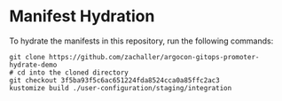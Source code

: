 # Manifest Hydration

To hydrate the manifests in this repository, run the following commands:

```shell
git clone https://github.com/zachaller/argocon-gitops-promoter-hydrate-demo
# cd into the cloned directory
git checkout 3f5ba93f5c6ac651224fda8524cca0a85ffc2ac3
kustomize build ./user-configuration/staging/integration
```
